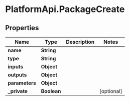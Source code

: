 # PlatformApi.PackageCreate

## Properties

| Name           | Type        | Description | Notes      |
| -------------- | ----------- | ----------- | ---------- |
| **name**       | **String**  |             |
| **type**       | **String**  |             |
| **inputs**     | **Object**  |             |
| **outputs**    | **Object**  |             |
| **parameters** | **Object**  |             |
| **\_private**  | **Boolean** |             | [optional] |
